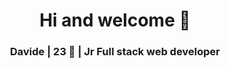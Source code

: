 <div align="center">

   <h1>Hi and welcome 🚀</h1>

   <h3> Davide | 23 🧓 | Jr Full stack web developer</h3>
   
   
</div>
